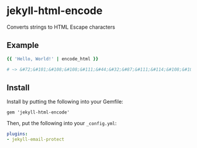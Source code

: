 # jekyll-html-encode

Converts strings to HTML Escape characters

## Example

```ruby
{{ 'Hello, World!' | encode_html }}

# ~> &#72;&#101;&#108;&#108;&#111;&#44;&#32;&#87;&#111;&#114;&#108;&#100;&#33;
```

## Install

Install by putting the following into your Gemfile:
```Gemfile
gem 'jekyll-html-encode'
```

Then, put the following into your `_config.yml`:
```yaml
plugins:
- jekyll-email-protect
```